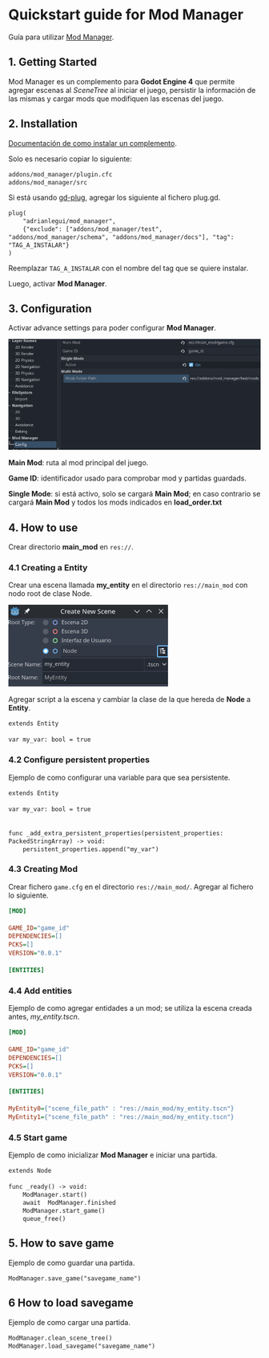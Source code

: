 # Quickstart guide for Mod Manager

Guía para utilizar [Mod Manager](https://github.com/adrianlegui/mod_manager).

## 1. Getting Started
Mod Manager es un complemento para **Godot Engine 4** que permite agregar escenas al _SceneTree_ al iniciar el juego, persistir la información de las mismas y cargar mods que modifiquen las escenas del juego.

## 2. Installation

[Documentación de como instalar un complemento](https://docs.godotengine.org/en/stable/tutorials/plugins/editor/installing_plugins.html).

Solo es necesario copiar lo siguiente:
```
addons/mod_manager/plugin.cfc
addons/mod_manager/src
```
Si está usando [gd-plug](https://github.com/imjp94/gd-plug), agregar los siguiente al fichero plug.gd.
```gdscript
plug(
	"adrianlegui/mod_manager",
	{"exclude": ["addons/mod_manager/test", "addons/mod_manager/schema", "addons/mod_manager/docs"], "tag": "TAG_A_INSTALAR"}
)
```
Reemplazar ```TAG_A_INSTALAR``` con el nombre del tag que se quiere instalar.

Luego, activar **Mod Manager**.

## 3. Configuration
Activar advance settings para poder configurar __Mod Manager__.

![Configuration](./img/configuration.png)

**Main Mod**: ruta al mod principal del juego.

**Game ID**: identificador usado para comprobar mod y partidas guardads.

**Single Mode**: si está activo, solo se cargará **Main Mod**; en caso contrario se cargará **Main Mod** y todos los mods indicados en __load_order.txt__

## 4. How to use
Crear directorio __main_mod__ en ```res://```.

### 4.1 Creating a Entity

Crear una escena llamada __my_entity__ en el directorio ```res://main_mod``` con nodo root de clase Node.

![creating_entity](./img/creating_entity.png)

Agregar script a la escena y cambiar la clase de la que hereda de __Node__ a __Entity__.

``` gdscript
extends Entity

var my_var: bool = true
```

### 4.2 Configure persistent properties
Ejemplo de como configurar una variable para que sea persistente.

``` gdscript
extends Entity

var my_var: bool = true


func _add_extra_persistent_properties(persistent_properties: PackedStringArray) -> void:
	persistent_properties.append("my_var")
```

### 4.3 Creating Mod
Crear fichero ```game.cfg``` en el directorio ```res://main_mod/```. Agregar al fichero lo siguiente.

``` ini
[MOD]

GAME_ID="game_id"
DEPENDENCIES=[]
PCKS=[]
VERSION="0.0.1"

[ENTITIES]
```

### 4.4 Add entities
Ejemplo de como agregar entidades a un mod; se utiliza la escena creada antes, *my_entity.tscn*.

``` ini
[MOD]

GAME_ID="game_id"
DEPENDENCIES=[]
PCKS=[]
VERSION="0.0.1"

[ENTITIES]

MyEntity0={"scene_file_path" : "res://main_mod/my_entity.tscn"}
MyEntity1={"scene_file_path" : "res://main_mod/my_entity.tscn"}
```

### 4.5 Start game
Ejemplo de como inicializar **Mod Manager** e iniciar una partida.

``` gdscript
extends Node

func _ready() -> void:
	ModManager.start()
	await  ModManager.finished
	ModManager.start_game()
	queue_free()
```

## 5. How to save game
Ejemplo de como guardar una partida.
```
ModManager.save_game("savegame_name")
```

## 6 How to load savegame
Ejemplo de como cargar una partida.
```
ModManager.clean_scene_tree()
ModManager.load_savegame("savegame_name")
```